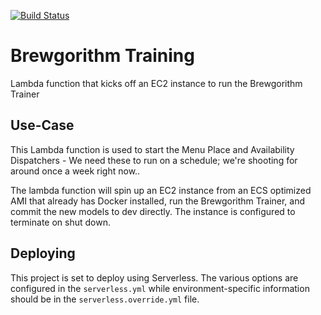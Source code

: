 [![Build Status](https://travis-ci.com/RateBeer/brewgorithm-training.svg?token=T2ttsRBxCEzfp8zVPhTP&branch=dev)](https://travis-ci.com/RateBeer/brewgorithm-training)

# Brewgorithm Training

Lambda function that kicks off an EC2 instance to run the Brewgorithm Trainer

## Use-Case

This Lambda function is used to start the Menu Place and Availability Dispatchers - We need these to run on a schedule; we're shooting for around once a week right now..

The lambda function will spin up an EC2 instance from an ECS optimized AMI that already has Docker installed, run the Brewgorithm Trainer, and commit the new models to dev directly. The instance is configured to terminate on shut down.

## Deploying

This project is set to deploy using Serverless. The various options are configured in the `serverless.yml` while environment-specific information should be in the `serverless.override.yml` file.
